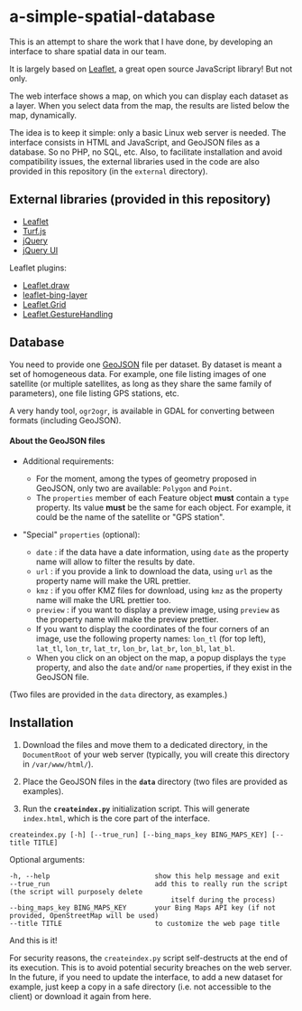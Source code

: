 # a-simple-spatial-database

This is an attempt to share the work that I have done, by developing an interface to share spatial data in our team.

It is largely based on [Leaflet](https://leafletjs.com), a great open source JavaScript library! But not only.

The web interface shows a map, on which you can display each dataset as a layer. When you select data from the map, the results are listed below the map, dynamically.

The idea is to keep it simple: only a basic Linux web server is needed. The interface consists in HTML and JavaScript, and GeoJSON files as a database. So no PHP, no SQL, etc. Also, to facilitate installation and avoid compatibility issues, the external libraries used in the code are also provided in this repository (in the `external` directory).

## External libraries (provided in this repository)

- [Leaflet](https://leafletjs.com)
- [Turf.js](http://turfjs.org)
- [jQuery](https://jquery.com)
- [jQuery UI](https://jqueryui.com)

Leaflet plugins:
- [Leaflet.draw](http://leaflet.github.io/Leaflet.draw/docs/leaflet-draw-latest.html)
- [leaflet-bing-layer](https://github.com/digidem/leaflet-bing-layer)
- [Leaflet.Grid](https://github.com/jieter/Leaflet.Grid)
- [Leaflet.GestureHandling](https://github.com/elmarquis/Leaflet.GestureHandling)

## Database

You need to provide one [GeoJSON](https://geojson.org) file per dataset. By dataset is meant a set of homogeneous data. For example, one file listing images of one satellite (or multiple satellites, as long as they share the same family of parameters), one file listing GPS stations, etc.

A very handy tool, `ogr2ogr`, is available in GDAL for converting between formats (including GeoJSON).

#### About the GeoJSON files
- Additional requirements:
  - For the moment, among the types of geometry proposed in GeoJSON, only two are available: `Polygon` and `Point`.
  - The `properties` member of each Feature object **must** contain a `type` property. Its value **must** be the same for each object. For example, it could be the name of the satellite or "GPS station".

- "Special" `properties` (optional):
  - `date` : if the data have a date information, using `date` as the property name will allow to filter the results by date.
  - `url` : if you provide a link to download the data, using `url` as the property name will make the URL prettier.
  - `kmz` : if you offer KMZ files for download, using `kmz` as the property name will make the URL prettier too.
  - `preview` : if you want to display a preview image, using `preview` as the property name will make the preview prettier.
  - If you want to display the coordinates of the four corners of an image, use the following property names: `lon_tl` (for top left), `lat_tl`, `lon_tr`, `lat_tr`, `lon_br`, `lat_br`, `lon_bl`, `lat_bl`.
  - When you click on an object on the map, a popup displays the `type` property, and also the `date` and/or `name` properties, if they exist in the GeoJSON file.

(Two files are provided in the `data` directory, as examples.)

## Installation

1) Download the files and move them to a dedicated directory, in the `DocumentRoot` of your web server (typically, you will create this directory in `/var/www/html/`).

2) Place the GeoJSON files in the **`data`** directory (two files are provided as examples).

3) Run the **`createindex.py`** initialization script. This will generate `index.html`, which is the core part of the interface.

```
createindex.py [-h] [--true_run] [--bing_maps_key BING_MAPS_KEY] [--title TITLE]
```
Optional arguments:
```
-h, --help                          show this help message and exit
--true_run                          add this to really run the script (the script will purposely delete
                                        itself during the process)
--bing_maps_key BING_MAPS_KEY       your Bing Maps API key (if not provided, OpenStreetMap will be used)
--title TITLE                       to customize the web page title
```

And this is it!

For security reasons, the `createindex.py` script self-destructs at the end of its execution. This is to avoid potential security breaches on the web server. In the future, if you need to update the interface, to add a new dataset for example, just keep a copy in a safe directory (i.e. not accessible to the client) or download it again from here.
